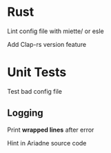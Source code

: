 # Rust

Lint config file with miette/ or esle

Add Clap-rs version feature

# Unit Tests

Test bad config file

## Logging

Print **wrapped lines** after error

Hint in Ariadne source code
